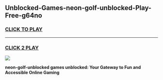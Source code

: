 
## Unblocked-Games-neon-golf-unblocked-Play-Free-g64no
<h3>
<a href="https://premium76.site?title=neon-golf-unblocked&ref=18A1">CLICK TO PLAY</a></h3>
<hr>

<h3>
<a href="https://premium76.site?title=neon-golf-unblocked&ref=18A1">CLICK 2 PLAY</a>
  
</h3>

<a href="https://premium76.site?title=neon-golf-unblocked&ref=18A1"><img src="https://clearcache.store/games.png"></a>


**neon-golf-unblocked games unblocked: Your Gateway to Fun and Accessible Online Gaming**
